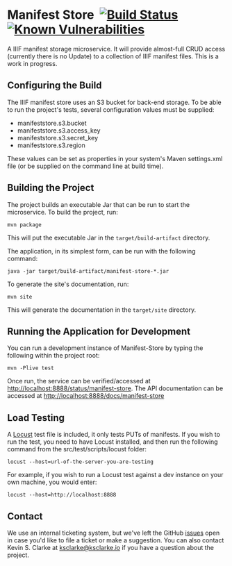 # Manifest Store &nbsp;[![Build Status](https://api.travis-ci.com/uclalibrary/manifest-store.svg?branch=master)](https://travis-ci.com/uclalibrary/manifest-store) [![Known Vulnerabilities](https://img.shields.io/snyk/vulnerabilities/github/uclalibrary/manifest-store.svg)](https://snyk.io/test/github/uclalibrary/manifest-store)

A IIIF manifest storage microservice. It will provide almost-full CRUD access (currently there is no Update) to a collection of IIIF manifest files. This is a work in progress.

## Configuring the Build

The IIIF manifest store uses an S3 bucket for back-end storage. To be able to run the project's tests, several configuration values must be supplied:

* manifeststore.s3.bucket
* manifeststore.s3.access_key
* manifeststore.s3.secret_key
* manifeststore.s3.region

These values can be set as properties in your system's Maven settings.xml file (or be supplied on the command line at build time).

## Building the Project

The project builds an executable Jar that can be run to start the microservice. To build the project, run:

    mvn package

This will put the executable Jar in the `target/build-artifact` directory.

The application, in its simplest form, can be run with the following command:

    java -jar target/build-artifact/manifest-store-*.jar

To generate the site's documentation, run:

    mvn site

This will generate the documentation in the `target/site` directory.

## Running the Application for Development

You can run a development instance of Manifest-Store by typing the following within the project root:

    mvn -Plive test

Once run, the service can be verified/accessed at [http://localhost:8888/status/manifest-store](http://localhost:8888/status/manifest-store). The API documentation can be accessed at [http://localhost:8888/docs/manifest-store](http://localhost:8888/docs/manifest-store)

## Load Testing

A [Locust](https://docs.locust.io/en/stable/index.html) test file is included, it only tests PUTs of manifests. If you wish to run the test, you need to have Locust installed, and then run the following command from the src/test/scripts/locust folder:

    locust --host=url-of-the-server-you-are-testing

For example, if you wish to run a Locust test against a dev instance on your own machine, you would enter:

    locust --host=http://localhost:8888

## Contact

We use an internal ticketing system, but we've left the GitHub [issues](https://github.com/UCLALibrary/manifest-store/issues) open in case you'd like to file a ticket or make a suggestion. You can also contact Kevin S. Clarke at <a href="mailto:ksclarke@ksclarke.io">ksclarke@ksclarke.io</a> if you have a question about the project.

